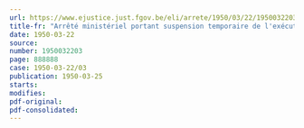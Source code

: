 ```yaml
---
url: https://www.ejustice.just.fgov.be/eli/arrete/1950/03/22/1950032203/justel
title-fr: "Arrêté ministériel portant suspension temporaire de l'exécution de l'arrêté ministériel du 14 mars 1950, relatif au taux des droits spéciaux à percevoir à l'importation de certains fromages."
date: 1950-03-22
source:
number: 1950032203
page: 888888
case: 1950-03-22/03
publication: 1950-03-25
starts:
modifies:
pdf-original:
pdf-consolidated:
---
```


